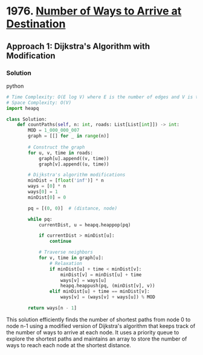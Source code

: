 # 1976. [Number of Ways to Arrive at Destination](https://leetcode.com/problems/number-of-ways-to-arrive-at-destination/)

## Approach 1: Dijkstra's Algorithm with Modification

### Solution
python
```python
# Time Complexity: O(E log V) where E is the number of edges and V is the number of vertices
# Space Complexity: O(V)
import heapq

class Solution:
    def countPaths(self, n: int, roads: List[List[int]]) -> int:
        MOD = 1_000_000_007
        graph = [[] for _ in range(n)]
        
        # Construct the graph
        for u, v, time in roads:
            graph[u].append((v, time))
            graph[v].append((u, time))

        # Dijkstra's algorithm modifications
        minDist = [float('inf')] * n
        ways = [0] * n
        ways[0] = 1
        minDist[0] = 0

        pq = [(0, 0)]  # (distance, node)

        while pq:
            currentDist, u = heapq.heappop(pq)

            if currentDist > minDist[u]:
                continue

            # Traverse neighbors
            for v, time in graph[u]:
                # Relaxation
                if minDist[u] + time < minDist[v]:
                    minDist[v] = minDist[u] + time
                    ways[v] = ways[u]
                    heapq.heappush(pq, (minDist[v], v))
                elif minDist[u] + time == minDist[v]:
                    ways[v] = (ways[v] + ways[u]) % MOD

        return ways[n - 1]
```

This solution efficiently finds the number of shortest paths from node 0 to node n-1 using a modified version of Dijkstra's algorithm that keeps track of the number of ways to arrive at each node. It uses a priority queue to explore the shortest paths and maintains an array to store the number of ways to reach each node at the shortest distance.

